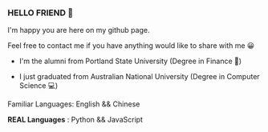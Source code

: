 ### HELLO FRIEND 👋

I'm happy you are here on my github page. 

Feel free to contact me if you have anything would like to share with me 😀

- I'm the alumni from Portland State University (Degree in Finance 🏦)

- I just graduated from Australian National University (Degree in Computer Science 💻)

Familiar Languages: English && Chinese

**REAL Languages** : Python && JavaScript





<!--
**yen311/yen311** is a ✨ _special_ ✨ repository because its `README.md` (this file) appears on your GitHub profile.

Here are some ideas to get you started:

- 🔭 I’m currently working on ...
- 🌱 I’m currently learning ...
- 👯 I’m looking to collaborate on ...
- 🤔 I’m looking for help with ...
- 💬 Ask me about ...
- 📫 How to reach me: ...
- 😄 Pronouns: ...
- ⚡ Fun fact: ...
-->
